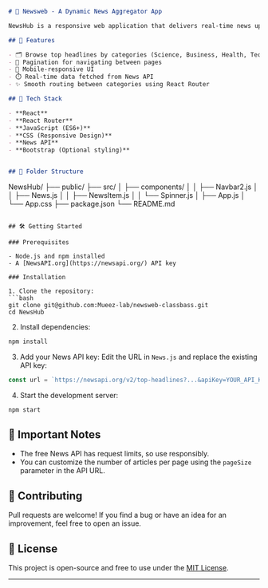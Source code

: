 ```markdown
# 📰 Newsweb - A Dynamic News Aggregator App

NewsHub is a responsive web application that delivers real-time news updates from multiple categories using the [News API](https://newsapi.org/). Built with React and React Router, the app provides a smooth and dynamic user experience with features like pagination and category-based browsing.

## 🚀 Features

- 🗂️ Browse top headlines by categories (Science, Business, Health, Technology, etc.)
- 🔄 Pagination for navigating between pages
- 📱 Mobile-responsive UI
- ⏱️ Real-time data fetched from News API
- ✨ Smooth routing between categories using React Router

## 🔧 Tech Stack

- **React**
- **React Router**
- **JavaScript (ES6+)**
- **CSS (Responsive Design)**
- **News API**
- **Bootstrap (Optional styling)**


## 📁 Folder Structure

```
NewsHub/
├── public/
├── src/
│   ├── components/
│   │   ├── Navbar2.js
│   │   ├── News.js
│   │   ├── NewsItem.js
│   │   └── Spinner.js
│   ├── App.js
│   └── App.css
├── package.json
└── README.md
```

## 🛠️ Getting Started

### Prerequisites

- Node.js and npm installed
- A [NewsAPI.org](https://newsapi.org/) API key

### Installation

1. Clone the repository:
```bash
git clone git@github.com:Mueez-lab/newsweb-classbass.git
cd NewsHub
```

2. Install dependencies:
```bash
npm install
```

3. Add your News API key:
Edit the URL in `News.js` and replace the existing API key:
```js
const url = `https://newsapi.org/v2/top-headlines?...&apiKey=YOUR_API_KEY`;
```

4. Start the development server:
```bash
npm start
```

## 📌 Important Notes

- The free News API has request limits, so use responsibly.
- You can customize the number of articles per page using the `pageSize` parameter in the API URL.

## 🙌 Contributing

Pull requests are welcome! If you find a bug or have an idea for an improvement, feel free to open an issue.

## 📃 License

This project is open-source and free to use under the [MIT License](LICENSE).

---
